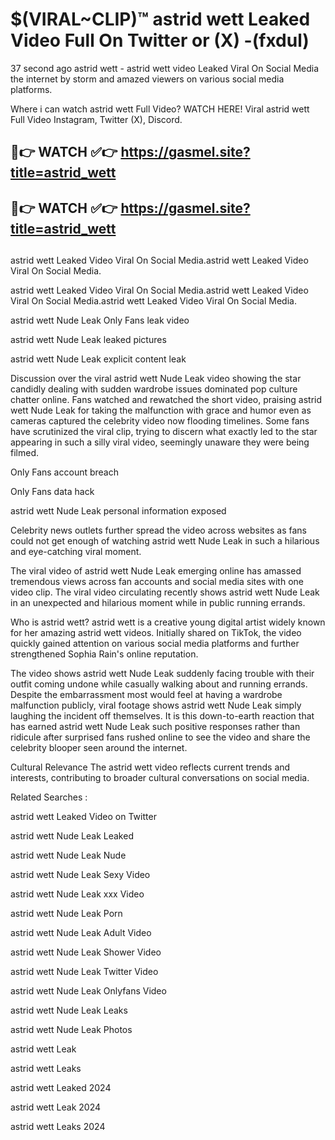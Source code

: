 # $(VIRAL~CLIP)™ astrid wett Leaked Video Full On Twitter or (X) -(fxdul)
37 second ago astrid wett - astrid wett video Leaked Viral On Social Media the internet by storm and amazed viewers on various social media platforms.

Where i can watch astrid wett Full Video? WATCH HERE! Viral astrid wett Full Video Instagram, Twitter (X), Discord.

## 🔴👉 WATCH ✅👉 https://gasmel.site?title=astrid_wett
## 🔴👉 WATCH ✅👉 https://gasmel.site?title=astrid_wett
##
astrid wett Leaked Video Viral On Social Media.astrid wett Leaked Video Viral On Social Media.

astrid wett Leaked Video Viral On Social Media.astrid wett Leaked Video Viral On Social Media.astrid wett Leaked Video Viral On Social Media.

astrid wett Nude Leak Only Fans leak video

astrid wett Nude Leak leaked pictures

astrid wett Nude Leak explicit content leak

Discussion over the viral astrid wett Nude Leak video showing the star candidly dealing with sudden wardrobe issues dominated pop culture chatter online. Fans watched and rewatched the short video, praising astrid wett Nude Leak for taking the malfunction with grace and humor even as cameras captured the celebrity video now flooding timelines. Some fans have scrutinized the viral clip, trying to discern what exactly led to the star appearing in such a silly viral video, seemingly unaware they were being filmed.


Only Fans account breach

Only Fans data hack

astrid wett Nude Leak personal information exposed

Celebrity news outlets further spread the video across websites as fans could not get enough of watching astrid wett Nude Leak in such a hilarious and eye-catching viral moment.


The viral video of astrid wett Nude Leak emerging online has amassed tremendous views across fan accounts and social media sites with one video clip. The viral video circulating recently shows astrid wett Nude Leak in an unexpected and hilarious moment while in public running errands.


Who is astrid wett? astrid wett is a creative young digital artist widely known for her amazing astrid wett videos. Initially shared on TikTok, the video quickly gained attention on various social media platforms and further strengthened Sophia Rain's online reputation.

The video shows astrid wett Nude Leak suddenly facing trouble with their outfit coming undone while casually walking about and running errands. Despite the embarrassment most would feel at having a wardrobe malfunction publicly, viral footage shows astrid wett Nude Leak simply laughing the incident off themselves. It is this down-to-earth reaction that has earned astrid wett Nude Leak such positive responses rather than ridicule after surprised fans rushed online to see the video and share the celebrity blooper seen around the internet.

Cultural Relevance The astrid wett video reflects current trends and interests, contributing to broader cultural conversations on social media.

Related Searches :

astrid wett Leaked Video on Twitter

astrid wett Nude Leak Leaked

astrid wett Nude Leak Nude

astrid wett Nude Leak Sexy Video

astrid wett Nude Leak xxx Video

astrid wett Nude Leak Porn

astrid wett Nude Leak Adult Video

astrid wett Nude Leak Shower Video

astrid wett Nude Leak Twitter Video

astrid wett Nude Leak Onlyfans Video

astrid wett Nude Leak Leaks

astrid wett Nude Leak Photos

astrid wett Leak

astrid wett Leaks

astrid wett Leaked 2024

astrid wett Leak 2024

astrid wett Leaks 2024
